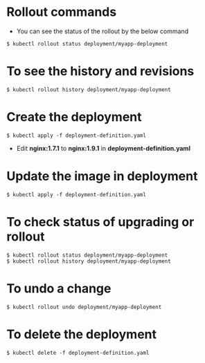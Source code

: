 # Rollout commands
- You can see the status of the rollout by the below command

`$ kubectl rollout status deployment/myapp-deployment`

# To see the history and revisions

`$ kubectl rollout history deployment/myapp-deployment`

# Create the deployment

`$ kubectl apply -f deployment-definition.yaml`

- Edit **nginx:1.7.1** to **nginx:1.9.1** in **deployment-definition.yaml**

# Update the image in deployment 

`$ kubectl apply -f deployment-definition.yaml`

# To check status of upgrading or rollout
```
$ kubectl rollout status deployment/myapp-deployment
$ kubectl rollout history deployment/myapp-deployment
```

# To undo a change

`$ kubectl rollout undo deployment/myapp-deployment`

# To delete the deployment

`$ kubectl delete -f deployment-definition.yaml`
